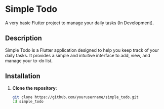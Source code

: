 # Simple Todo

A very basic Flutter project to manage your daily tasks (In Development).

## Description

Simple Todo is a Flutter application designed to help you keep track of your daily tasks. It provides a simple and intuitive interface to add, view, and manage your to-do list.

## Installation

1. **Clone the repository:**
   ```sh
   git clone https://github.com/yourusername/simple_todo.git
   cd simple_todo